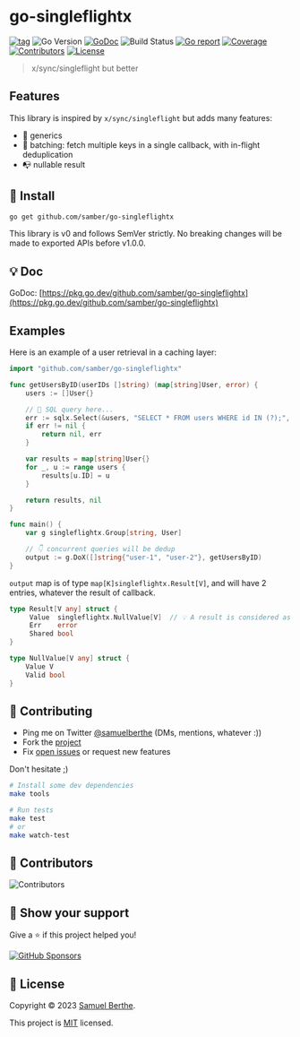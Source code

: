 
# go-singleflightx

[![tag](https://img.shields.io/github/tag/samber/go-singleflightx.svg)](https://github.com/samber/go-singleflightx/releases)
![Go Version](https://img.shields.io/badge/Go-%3E%3D%201.18.0-%23007d9c)
[![GoDoc](https://godoc.org/github.com/samber/go-singleflightx?status.svg)](https://pkg.go.dev/github.com/samber/go-singleflightx)
![Build Status](https://github.com/samber/go-singleflightx/actions/workflows/test.yml/badge.svg)
[![Go report](https://goreportcard.com/badge/github.com/samber/go-singleflightx)](https://goreportcard.com/report/github.com/samber/go-singleflightx)
[![Coverage](https://img.shields.io/codecov/c/github/samber/go-singleflightx)](https://codecov.io/gh/samber/go-singleflightx)
[![Contributors](https://img.shields.io/github/contributors/samber/go-singleflightx)](https://github.com/samber/go-singleflightx/graphs/contributors)
[![License](https://img.shields.io/github/license/samber/go-singleflightx)](./LICENSE)

> x/sync/singleflight but better

## Features

This library is inspired by `x/sync/singleflight` but adds many features:
- 🧬 generics
- 🍱 batching: fetch multiple keys in a single callback, with in-flight deduplication
- 📭 nullable result

## 🚀 Install

```sh
go get github.com/samber/go-singleflightx
```

This library is v0 and follows SemVer strictly. No breaking changes will be made to exported APIs before v1.0.0.

## 💡 Doc

GoDoc: [https://pkg.go.dev/github.com/samber/go-singleflightx](https://pkg.go.dev/github.com/samber/go-singleflightx)

## Examples

Here is an example of a user retrieval in a caching layer:

```go
import "github.com/samber/go-singleflightx"

func getUsersByID(userIDs []string) (map[string]User, error) {
    users := []User{}

    // 📍 SQL query here...
    err := sqlx.Select(&users, "SELECT * FROM users WHERE id IN (?);", userIDs...)
    if err != nil {
        return nil, err
    }

    var results = map[string]User{}
    for _, u := range users {
        results[u.ID] = u
    }

    return results, nil
}

func main() {
    var g singleflightx.Group[string, User]

    // 👇 concurrent queries will be dedup
    output := g.DoX([]string{"user-1", "user-2"}, getUsersByID)
}
```

`output` map is of type `map[K]singleflightx.Result[V]`, and will have 2 entries, whatever the result of callback.

```go
type Result[V any] struct {
  	 Value  singleflightx.NullValue[V]  // 💡 A result is considered as "null" if the callback did not return it.
  	 Err    error
  	 Shared bool
}

type NullValue[V any] struct {
	Value V
	Valid bool
}
```

## 🤝 Contributing

- Ping me on Twitter [@samuelberthe](https://twitter.com/samuelberthe) (DMs, mentions, whatever :))
- Fork the [project](https://github.com/samber/go-singleflightx)
- Fix [open issues](https://github.com/samber/go-singleflightx/issues) or request new features

Don't hesitate ;)

```bash
# Install some dev dependencies
make tools

# Run tests
make test
# or
make watch-test
```

## 👤 Contributors

![Contributors](https://contrib.rocks/image?repo=samber/go-singleflightx)

## 💫 Show your support

Give a ⭐️ if this project helped you!

[![GitHub Sponsors](https://img.shields.io/github/sponsors/samber?style=for-the-badge)](https://github.com/sponsors/samber)

## 📝 License

Copyright © 2023 [Samuel Berthe](https://github.com/samber).

This project is [MIT](./LICENSE) licensed.
